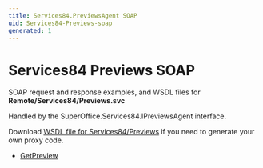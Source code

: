 ```yaml
---
title: Services84.PreviewsAgent SOAP
uid: Services84-Previews-soap
generated: 1
---
```


# Services84 Previews SOAP

SOAP request and response examples, and WSDL files for **Remote/Services84/Previews.svc**

Handled by the <see cref="T:SuperOffice.Services84.IPreviewsAgent">SuperOffice.Services84.IPreviewsAgent</see> interface.

Download [WSDL file for Services84/Previews](../Services84-Previews.md) if you need to generate your own proxy code.

* [GetPreview](GetPreview.md)
